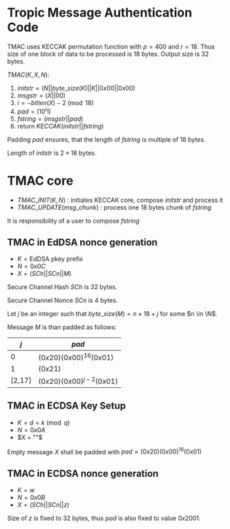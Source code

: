 # Tropic Message Authentication Code

TMAC uses KECCAK permutation function with $p = 400$ and $r = 18$. Thus size of one block of data to be processed is 18 bytes. Output size is 32 bytes.

$TMAC(K, X, N)$:

1. $initstr = (N||byte\_size(K)||K||0x00||0x00)$
2. $msgstr = (X||00)$
3. $i = -bitlen(X)-2 \pmod{18}$
3. $pad = (10^{i}1)$
4. $fstring = (msgstr||pad)$
5. return $KECCAK(initstr||fstring)$

Padding $pad$ ensures, that the length of $fstring$ is multiple of 18 bytes.

Length of $initstr$ is $2 \times 18$ bytes.

# TMAC core

- $TMAC\_INIT(K, N)$ : initiates KECCAK core, compose $initstr$ and process it
- $TMAC\_UPDATE(msg\_chunk)$ : process one 18 bytes chunk of $fstring$

It is responsibility of a user to compose $fstring$ 

## TMAC in EdDSA nonce generation

- $K = \text{EdDSA pkey prefix}$
- $N = 0x0C$
- $X = (SCh||SCn||M)$

Secure Channel Hash $SCh$ is 32 bytes.

Secure Channel Nonce $SCn$ is 4 bytes.

Let $j$ be an integer such that $byte\_size(M) = n \times 18 + j$ for some $n \in \N$.

Message $M$ is than padded as follows:

| $j$ | $pad$ |
| - | - |
| 0 | $(0x20)(0x00)^{16}(0x01)$ |
| 1 | $(0x21)$ |
| [2,17] | $(0x20)(0x00)^{j-2}(0x01)$ |

## TMAC in ECDSA Key Setup

- $K = d = k \pmod{q}$
- $N = 0x0A$
- $X = ""$

Empty message $X$ shall be padded with $pad = (0x20)(0x00)^{16}(0x01)$

## TMAC in ECDSA nonce generation

- $K = w$
- $N = 0x0B$
- $X = (SCh||SCn||z)$

Size of $z$ is fixed to 32 bytes, thus $pad$ is also fixed to value $0x2001$.
